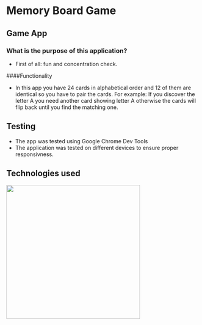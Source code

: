 # Memory Board Game

## Game App

### What is the purpose of this application?

- First of all: fun and concentration check.

####Functionality

- In this app you have 24 cards in alphabetical order and 12 of them are identical so you have to pair the cards. For example: If you discover the letter A you need another card showing letter A otherwise the cards will flip back until you find the matching one.

## Testing

- The app was tested using Google Chrome Dev Tools 
- The application was tested on different devices to ensure proper responsivness.

## Technologies used

<img src="https://www.planet-source-code.com/vb/2010Redesign/images/LangugeHomePages/HTML5_CSS_JavaScript.png" width="350px">
